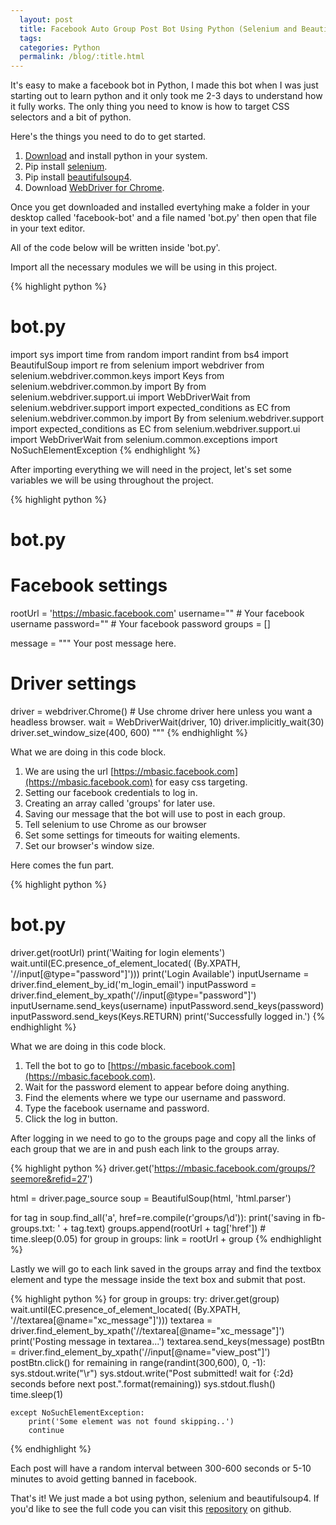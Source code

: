 ```yaml
---
  layout: post
  title: Facebook Auto Group Post Bot Using Python (Selenium and BeautifulSoup)
  tags: 
  categories: Python
  permalink: /blog/:title.html
---
```


It's easy to make a facebook bot in Python, I made this bot when I was just starting out to learn python and it only took me 2-3 days to understand how it fully works. The only thing you need to know is how to target CSS selectors and a bit of python.  

Here's the things you need to do to get started.

1. [Download](python.org) and install python in your system.
2. Pip install [selenium](http://selenium-python.readthedocs.io).
3. Pip install [beautifulsoup4](https://www.crummy.com/software/BeautifulSoup/bs4/doc/).
4. Download [WebDriver for Chrome](https://sites.google.com/a/chromium.org/chromedriver/downloads).

Once you get downloaded and installed evertyhing make a folder in your desktop called 'facebook-bot' and a file named 'bot.py' then open that file in your text editor.

All of the code below will be written inside 'bot.py'.


Import all the necessary modules we will be using in this project.

{% highlight python %}
# bot.py
import sys
import time
from random import randint
from bs4 import BeautifulSoup
import re
from selenium import webdriver
from selenium.webdriver.common.keys import Keys
from selenium.webdriver.common.by import By
from selenium.webdriver.support.ui import WebDriverWait
from selenium.webdriver.support import expected_conditions as EC
from selenium.webdriver.common.by import By
from selenium.webdriver.support import expected_conditions as EC
from selenium.webdriver.support.ui import WebDriverWait
from selenium.common.exceptions import NoSuchElementException
{% endhighlight %}

After importing everything we will need in the project, let's set some variables we will be using throughout the project.

{% highlight python %}
# bot.py

# Facebook settings
rootUrl = 'https://mbasic.facebook.com'
username="" # Your facebook username
password="" # Your facebook password
groups = []

message = """
Your post message here.

# Driver settings
driver = webdriver.Chrome() # Use chrome driver here unless you want a headless browser.
wait = WebDriverWait(driver, 10)
driver.implicitly_wait(30)
driver.set_window_size(400, 600)
"""
{% endhighlight %}

What we are doing in this code block.

1. We are using the url [https://mbasic.facebook.com](https://mbasic.facebook.com) for easy css targeting.
2. Setting our facebook credentials to log in.
3. Creating an array called 'groups' for later use.
4. Saving our message that the bot will use to post in each group.
5. Tell selenium to use Chrome as our browser
6. Set some settings for timeouts for waiting elements. 
7. Set our browser's window size. 

Here comes the fun part.

{% highlight python %}
# bot.py
driver.get(rootUrl)
print('Waiting for login elements')
wait.until(EC.presence_of_element_located(
    (By.XPATH, '//input[@type="password"]')))
print('Login Available')
inputUsername = driver.find_element_by_id('m_login_email')
inputPassword = driver.find_element_by_xpath('//input[@type="password"]')
inputUsername.send_keys(username)
inputPassword.send_keys(password)
inputPassword.send_keys(Keys.RETURN)
print('Successfully logged in.')
{% endhighlight %}

What we are doing in this code block.

1. Tell the bot to go to [https://mbasic.facebook.com](https://mbasic.facebook.com).
2. Wait for the password element to appear before doing anything.
3. Find the elements where we type our username and password. 
4. Type the facebook username and password.
5. Click the log in button. 

After logging in we need to go to the groups page and copy all the links of each group that we are in and push each link to the groups array. 

{% highlight python %}
driver.get('https://mbasic.facebook.com/groups/?seemore&refid=27')

html = driver.page_source
soup = BeautifulSoup(html, 'html.parser')

for tag in soup.find_all('a', href=re.compile(r'groups/\d')):
    print('saving in fb-groups.txt: ' + tag.text)
    groups.append(rootUrl + tag['href'])
    # time.sleep(0.05)
for group in groups:
    link = rootUrl + group
{% endhighlight %}

Lastly we will go to each link saved in the groups array and find the textbox element and type the message inside the text box and submit that post.

{% highlight python %}
for group in groups:
    try:
        driver.get(group)
        wait.until(EC.presence_of_element_located(
            (By.XPATH, '//textarea[@name="xc_message"]')))
        textarea = driver.find_element_by_xpath('//textarea[@name="xc_message"]')
        print('Posting message in textarea...')
        textarea.send_keys(message)
        postBtn =  driver.find_element_by_xpath('//input[@name="view_post"]')
        postBtn.click()
        for remaining in range(randint(300,600), 0, -1):
            sys.stdout.write("\r")
            sys.stdout.write("Post submitted! wait for {:2d} seconds before next post.".format(remaining))
            sys.stdout.flush()
            time.sleep(1)

    except NoSuchElementException:
        print('Some element was not found skipping..')
        continue
{% endhighlight %}

Each post will have a random interval between 300-600 seconds or 5-10 minutes to avoid getting banned in facebook. 

That's it! We just made a bot using python, selenium and beautifulsoup4. If you'd like to see the full code you can visit this [repository](https://github.com/peicap/shadowads/blob/master/src/facebook.py) on github. 